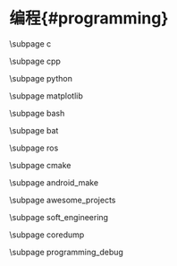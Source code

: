编程{#programming}
==================


\subpage c

\subpage cpp

\subpage python

\subpage matplotlib

\subpage bash

\subpage bat

\subpage ros

\subpage cmake

\subpage android_make

\subpage awesome_projects

\subpage soft_engineering

\subpage coredump

\subpage programming_debug